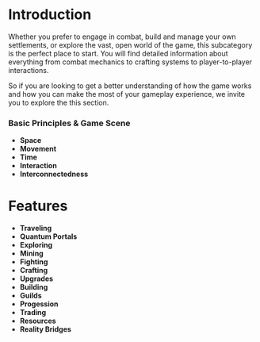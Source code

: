 # Introduction

Whether you prefer to engage in combat, build and manage your own settlements, or explore the vast, open world of the game, this subcategory is the perfect place to start. You will find detailed information about everything from combat mechanics to crafting systems to player-to-player interactions.

So if you are looking to get a better understanding of how the game works and how you can make the most of your gameplay experience, we invite you to explore the this section.

### Basic Principles & Game Scene
- **Space**
- **Movement**
- **Time**
- **Interaction**
- **Interconnectedness**

# Features

- **Traveling**
- **Quantum Portals**
- **Exploring**
- **Mining**
- **Fighting**
- **Crafting**
- **Upgrades**
- **Building**
- **Guilds**
- **Progession**
- **Trading**
- **Resources**
- **Reality Bridges**

